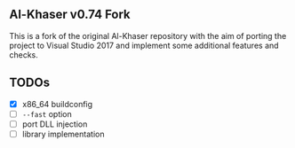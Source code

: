 ## Al-Khaser v0.74 Fork

This is a fork of the original Al-Khaser repository with the aim of porting the project to Visual Studio 2017 and implement some additional features and checks.

## TODOs

- [x] x86_64 buildconfig
- [ ] `--fast` option
- [ ] port DLL injection
- [ ] library implementation